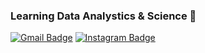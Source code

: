 ### Learning Data Analystics & Science 🌱

<!--
**almondh/almondh** is a ✨ _special_ ✨ repository because its `README.md` (this file) appears on your GitHub profile.

Here are some ideas to get you started:

- 🔭 I’m currently working on ...
- 🌱 I’m currently learning ...
- 👯 I’m looking to collaborate on ...
- 🤔 I’m looking for help with ...
- 💬 Ask me about ...
- 📫 How to reach me: ...
- 😄 Pronouns: ...
- ⚡ Fun fact: ...
-->




[![Gmail Badge](https://img.shields.io/badge/Gmail-d14836?style=flat-square&logo=Gmail&logoColor=white&link=mailto:volume893@gmail.com)](mailto:volume893@gmail.com)
[![Instagram Badge](https://img.shields.io/badge/-Instagram-dd2a7b?style=flat-square&logo=instagram&logoColor=white&link=https://www.instagram.com/almond_h/)](https://www.instagram.com/almond_h/) 
</div>
